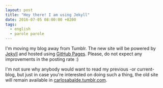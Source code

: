 ```yaml
---
layout: post
title: "Hey there! I am using Jekyll"
date: 2016-07-05 08:00:00 +0200
tags:
  - english
  - parole parole
---
```

I'm moving my blog away from Tumblr. The new site will be powered by [Jekyll](https://jekyllrb.com) and hosted using [GitHub Pages](https://pages.github.com). Please, do not expect any improvements in the posting rate :)

I'm not sure why anybody would want to read my previous -or current- blog, but just in case you're interested on doing such a thing, the old site will remain available in [carlosabalde.tumblr.com](http://carlosabalde.tumblr.com).
